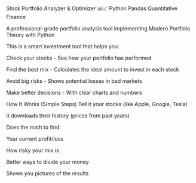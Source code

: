 Stock Portfolio Analyzer & Optimizer 📊📈
Python
Pandas
Quantitative Finance

A professional-grade portfolio analysis tool implementing Modern Portfolio Theory with Python

This is a smart investment tool that helps you:

Check your stocks - See how your portfolio has performed

Find the best mix - Calculates the ideal amount to invest in each stock

Avoid big risks - Shows potential losses in bad markets

Make better decisions - With clear charts and numbers

How It Works (Simple Steps)
Tell it your stocks (like Apple, Google, Tesla)

It downloads their history (prices from past years)

Does the math to find:

Your current profit/loss

How risky your mix is

Better ways to divide your money

Shows you pictures of the results

